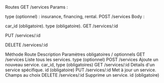 Routes
   GET /services
   Params :

type (optionnel) : insurance, financing, rental.
POST /services
Body :

car_id (obligatoire).
type (obligatoire).
GET /services/:id

PUT /services/:id

DELETE /services/:id

Méthode	Route	Description	Paramètres obligatoires / optionnels
GET	/services	Liste tous les services.	type (optionnel)
POST	/services	Ajoute un nouveau service.	car_id, type (obligatoires)
GET	/services/:id	Détails d'un service spécifique.	id (obligatoire)
PUT	/services/:id	Met à jour un service.	Champs au choix
DELETE	/services/:id	Supprime un service.	id (obligatoire)